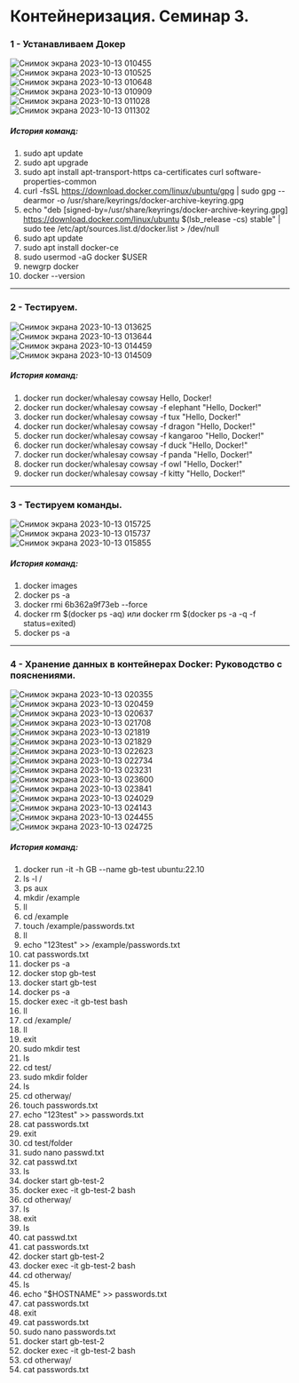 # Контейнеризация. Семинар 3.

### 1 - Устанавливаем Докер

![Снимок экрана 2023-10-13 010455](https://github.com/TellEmNo/containeriztion/assets/108148686/045238fa-e398-40a7-87ba-d5b1e17e64de)
![Снимок экрана 2023-10-13 010525](https://github.com/TellEmNo/containeriztion/assets/108148686/1ff40000-981d-46bf-843d-86a5a9609e94)
![Снимок экрана 2023-10-13 010648](https://github.com/TellEmNo/containeriztion/assets/108148686/b91fff1d-44c5-481a-b18d-86230c191b32)
![Снимок экрана 2023-10-13 010909](https://github.com/TellEmNo/containeriztion/assets/108148686/bf8a7d5f-6a1d-4d0e-b1dc-4b89454a694e)
![Снимок экрана 2023-10-13 011028](https://github.com/TellEmNo/containeriztion/assets/108148686/65247d38-cc42-44a8-8a97-c3ffacfb0684)
![Снимок экрана 2023-10-13 011302](https://github.com/TellEmNo/containeriztion/assets/108148686/0d8833d9-00ff-4362-b146-ea4482f3589c)

##### История команд:

1. sudo apt update
2. sudo apt upgrade
3. sudo apt install apt-transport-https ca-certificates curl software-properties-common
4. curl -fsSL https://download.docker.com/linux/ubuntu/gpg | sudo gpg --dearmor -o /usr/share/keyrings/docker-archive-keyring.gpg
5. echo "deb [signed-by=/usr/share/keyrings/docker-archive-keyring.gpg] https://download.docker.com/linux/ubuntu $(lsb_release -cs) stable" | sudo tee /etc/apt/sources.list.d/docker.list > /dev/null
6. sudo apt update
7. sudo apt install docker-ce
8. sudo usermod -aG docker $USER
9. newgrp docker
10. docker --version
___

### 2 - Тестируем.

![Снимок экрана 2023-10-13 013625](https://github.com/TellEmNo/containeriztion/assets/108148686/aa930bca-9f89-435b-927e-f3e262474b94)
![Снимок экрана 2023-10-13 013644](https://github.com/TellEmNo/containeriztion/assets/108148686/b257e529-cc05-4dfd-a034-f2c5dbeaac61)
![Снимок экрана 2023-10-13 014459](https://github.com/TellEmNo/containeriztion/assets/108148686/a85814f4-1c5b-4ff9-a00f-f5cbbccc2bec)
![Снимок экрана 2023-10-13 014509](https://github.com/TellEmNo/containeriztion/assets/108148686/b3ecd22c-e01e-42f4-b431-e2edb2bcb512)

##### История команд:

1. docker run docker/whalesay cowsay Hello, Docker!
2. docker run docker/whalesay cowsay -f elephant "Hello, Docker!"
3. docker run docker/whalesay cowsay -f tux "Hello, Docker!"
4. docker run docker/whalesay cowsay -f dragon "Hello, Docker!"
5. docker run docker/whalesay cowsay -f kangaroo "Hello, Docker!"
6. docker run docker/whalesay cowsay -f duck "Hello, Docker!"
7. docker run docker/whalesay cowsay -f panda "Hello, Docker!"
8. docker run docker/whalesay cowsay -f owl "Hello, Docker!"
9. docker run docker/whalesay cowsay -f kitty "Hello, Docker!"
___

### 3 - Тестируем команды.

![Снимок экрана 2023-10-13 015725](https://github.com/TellEmNo/containeriztion/assets/108148686/4d3e465c-1fa7-40b3-bad2-283bdf7a7241)
![Снимок экрана 2023-10-13 015737](https://github.com/TellEmNo/containeriztion/assets/108148686/f974b8be-6ba4-4065-9edb-09420cb9a9bb)
![Снимок экрана 2023-10-13 015855](https://github.com/TellEmNo/containeriztion/assets/108148686/569fbf88-ae1a-4910-af62-3691b8fe4f97)

##### История команд:

1. docker images
2. docker ps -a
3. docker rmi 6b362a9f73eb --force
4. docker rm $(docker ps -aq) или docker rm $(docker ps -a -q -f status=exited)
5. docker ps -a
___

### 4 - Хранение данных в контейнерах Docker: Руководство с пояснениями.

![Снимок экрана 2023-10-13 020355](https://github.com/TellEmNo/containeriztion/assets/108148686/85f16e03-04ce-432f-8aa0-f7f17e909889)
![Снимок экрана 2023-10-13 020459](https://github.com/TellEmNo/containeriztion/assets/108148686/7b88a3c5-2204-4a24-afd7-63347b4c25a8)
![Снимок экрана 2023-10-13 020637](https://github.com/TellEmNo/containeriztion/assets/108148686/98da7cde-4314-4d53-a566-9d4cd9c299b2)
![Снимок экрана 2023-10-13 021708](https://github.com/TellEmNo/containeriztion/assets/108148686/4f5d0741-70b1-4707-b2a0-81e150228f64)
![Снимок экрана 2023-10-13 021819](https://github.com/TellEmNo/containeriztion/assets/108148686/4fb15455-43c2-4818-9cee-9f26ffe58cdb)
![Снимок экрана 2023-10-13 021829](https://github.com/TellEmNo/containeriztion/assets/108148686/4c0c56ce-f925-46c4-a57d-db96f2a4f378)
![Снимок экрана 2023-10-13 022623](https://github.com/TellEmNo/containeriztion/assets/108148686/be0f17d0-4ccb-4013-9322-635f0334516e)
![Снимок экрана 2023-10-13 022734](https://github.com/TellEmNo/containeriztion/assets/108148686/bc8e1f27-8c47-4819-8cc9-8f4397914a5a)
![Снимок экрана 2023-10-13 023231](https://github.com/TellEmNo/containeriztion/assets/108148686/73f4d7a8-cf27-4fbb-8965-a2f95b8757f0)
![Снимок экрана 2023-10-13 023600](https://github.com/TellEmNo/containeriztion/assets/108148686/39a550ed-9312-4557-8dce-d845f83812cb)
![Снимок экрана 2023-10-13 023841](https://github.com/TellEmNo/containeriztion/assets/108148686/878cf8ac-2822-403a-9a93-a5c791c6ef34)
![Снимок экрана 2023-10-13 024029](https://github.com/TellEmNo/containeriztion/assets/108148686/61cfbae9-e02f-457b-93dc-5b35bbf605c3)
![Снимок экрана 2023-10-13 024143](https://github.com/TellEmNo/containeriztion/assets/108148686/450ccbed-885a-42c3-b135-1e1716c1c9de)
![Снимок экрана 2023-10-13 024455](https://github.com/TellEmNo/containeriztion/assets/108148686/acd26d5c-0378-404d-a018-84d0d30b5ac2)
![Снимок экрана 2023-10-13 024725](https://github.com/TellEmNo/containeriztion/assets/108148686/7b3a8ad8-e488-4397-a412-48a81938c770)

##### История команд:

1. docker run -it -h GB --name gb-test ubuntu:22.10
2. ls -l /
3. ps aux
4. mkdir /example
5. ll
6. cd /example
7. touch /example/passwords.txt
8. ll
9. echo "123test" >> /example/passwords.txt
10. cat passwords.txt
11. docker ps -a
12. docker stop gb-test
13. docker start gb-test
14. docker ps -a
15. docker exec -it gb-test bash
16. ll
17. cd /example/
18. ll
19. exit
20. sudo mkdir test
21. ls
22. cd test/
23. sudo mkdir folder
24. ls
25. cd otherway/
26. touch passwords.txt
27. echo "123test" >> passwords.txt
28. cat passwords.txt
29. exit
30. cd test/folder
31. sudo nano passwd.txt
32. cat passwd.txt
33. ls
34. docker start gb-test-2
35. docker exec -it gb-test-2 bash
36. cd otherway/
37. ls
38. exit
39. ls
40. cat passwd.txt
41. cat passwords.txt
42. docker start gb-test-2
43. docker exec -it gb-test-2 bash
44. cd otherway/
45. ls
46. echo "$HOSTNAME" >> passwords.txt
47. cat passwords.txt
48. exit
49. cat passwords.txt
50. sudo nano passwords.txt
51. docker start gb-test-2
52. docker exec -it gb-test-2 bash
53. cd otherway/
54. cat passwords.txt
